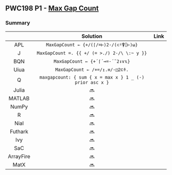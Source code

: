 ## PWC198 P1 - [Max Gap Count](https://theweeklychallenge.org/blog/perl-weekly-challenge-198/)

### Summary

|           |                         Solution                         | Link  |
| :-------: | :------------------------------------------------------: | :---: |
|    APL    |          `MaxGapCount ← {+/(⌈/=⊢)2-/(⊂⍤⍒⌷⊢)⍵}`           |       |
|     J     |       `MaxGapCount =. {{ +/ (= >./) 2-/\ \:~ y }}`       |       |
|    BQN    |             `MaxGapCount ← {+´⌈´⊸=-´˘2↕∨𝕩}`              |       |
|   Uiua    |              `MaxGapCount ← /+=/↥.≡/-◫2⊏⍏.`              |       |
|     Q     | `maxgapcount: { sum { x = max x } 1 _ (-) prior asc x }` |       |
|   Julia   |                          :soon:                          |       |
|  MATLAB   |                          :soon:                          |       |
|   NumPy   |                          :soon:                          |       |
|     R     |                          :soon:                          |       |
|   Nial    |                          :soon:                          |       |
|  Futhark  |                          :soon:                          |       |
|    Ivy    |                          :soon:                          |       |
|    SaC    |                          :soon:                          |       |
| ArrayFire |                          :soon:                          |       |
|   MatX    |                          :soon:                          |       |
